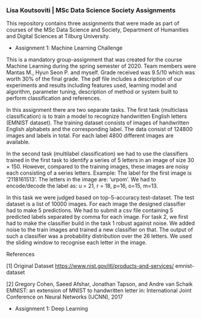 ### Lisa Koutsoviti | MSc Data Science Society Assignments

This repository contains three assignments that were made as part of courses of the MSc Data Science and Society, Department of Humanities and Digital Sciences at Tilburg University.

- Assignment 1: Machine Learning Challenge

This is a mandatory group-assignment that was created for the course Machine Learning during the spring semester of 2020. Team members were Mantas M., Hyun Seon P. and myself. Grade received was 9.5/10 which was worth 30% of the final grade.
The pdf file includes a description of our experiments and results including features used, learning model and algorithm, parameter tuning, description of method or system built to perform classification and references.

In this assignment there are two separate tasks. The first task (multiclass classification) is to train a model to recognize handwritten English letters (EMNIST dataset). The training dataset consists of images of handwritten English alphabets and the corresponding label. The data consist of 124800 images and labels in total. For each label 4800 different images are available.

In the second task (multilabel classification) we had to use the classifiers trained in the first task to identify a series of 5 letters in an image of size 30 × 150. However, compared to the training images, these images are noisy each consisting of a series letters. Example: The label for the first image is ‘2118161513’. The letters in the image are: ‘urpom’. We had to encode/decode the label as: u = 21, r = 18, p=16, o=15, m=13.

In this task we were judged based on top-5-accuracy.test-dataset. The test dataset is a list of 10000 images. For each image the designed classifier had to make 5 predictions. We had to submit a csv file containing 5 predicted labels separated by comma for each image. For task 2, we first had to make the classifier build in the task 1 robust against noise. We added noise to the train images and trained a new classifier on that. The output of such a classifier was a probability distribution over the 26 letters. We used the sliding window to recognise each letter in the image.

References

[1] Original Dataset https://www.nist.gov/itl/products-and-services/ emnist-dataset

[2] Gregory Cohen, Saeed Afshar, Jonathan Tapson, and Andre van Schaik EMNIST: an extension of MNIST to handwritten letter in: International Joint Conference on Neural Networks (IJCNN), 2017

- Assignment 1: Deep Learning 
